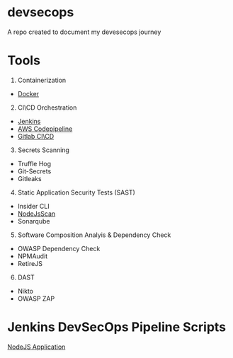 # devsecops
A repo created to document my devesecops journey

# Tools

1. Containerization
* [Docker](https://docs.docker.com/desktop/windows/install/)

2. CI\CD Orchestration
* [Jenkins](/jenkins-installation.md)
* [AWS Codepipeline](https://docs.aws.amazon.com/codepipeline/latest/userguide/tutorials.html)
* [Gitlab CI\CD](https://docs.gitlab.com/ee/ci/quick_start/)

3. Secrets Scanning
* Truffle Hog
* Git-Secrets
* Gitleaks

4. Static Application Security Tests (SAST)
* Insider CLI
* [NodeJsScan](/Installing%20SAST%20Tools.md)
* Sonarqube

5. Software Composition Analyis & Dependency Check
* OWASP Dependency Check
* NPMAudit
* RetireJS

6. DAST
* Nikto
* OWASP ZAP

# Jenkins DevSecOps Pipeline Scripts

[NodeJS Application](/NodeJS-App-Devesecops-Pipeline.md)


